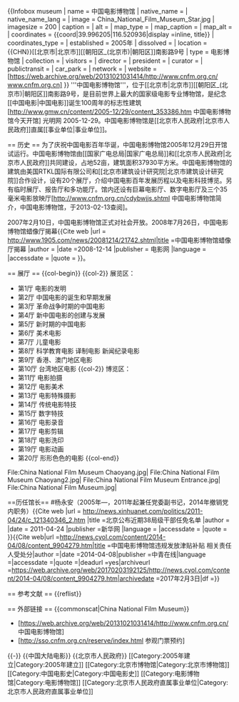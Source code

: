 {{Infobox museum
| name             = 中国电影博物馆
| native_name      = 
| native_name_lang = 
| image            = China_National_Film_Museum_Star.jpg
| imagesize        = 200
| caption          = 
| alt              = 
| map_type         = 
| map_caption      = 
| map_alt          = 
| coordinates       = {{coord|39.996205|116.520936|display =inline, title}}
| coordinates_type = 
| established      = 2005年
| dissolved        = 
| location         = {{CHN}}[[北京市|北京市]][[朝阳区_(北京市)|朝阳区]]南影路9号
| type             = 电影博物馆
| collection       = 
| visitors         = 
| director         = 
| president        = 
| curator          = 
| publictransit    = 
| car_park         = 
| network          = 
| website          = [https://web.archive.org/web/20131021031414/http://www.cnfm.org.cn/ www.cnfm.org.cn]
}}
'''中国电影博物馆'''，位于[[北京市|北京市]][[朝阳区_(北京市)|朝阳区]]南影路9号，是目前世界上最大的国家级电影专业博物馆，是纪念[[中国电影|中国电影]]诞生100周年的标志性建筑<ref name=gmw>[http://www.gmw.cn/content/2005-12/29/content_353386.htm 中国电影博物馆今天开馆] 光明网 2005-12-29</ref>。中国电影博物馆是[[北京市人民政府|北京市人民政府]]直属[[事业单位|事业单位]]。

== 历史 ==
为了庆祝中国电影百年华诞，中国电影博物馆2005年12月29日开馆试运行。中国电影博物馆由[[国家广电总局|国家广电总局]]和[[北京市人民政府|北京市人民政府]]共同建设，占地52亩，建筑面积37930平方米<ref name=gmw/>。中国电影博物馆的建筑由美国RTKL国际有限公司和[[北京市建筑设计研究院|北京市建筑设计研究院]]合作设计，设有20个展厅，介绍中国电影百年发展历程以及电影科技博览。另有临时展厅、报告厅和多功能厅。馆内还设有巨幕电影厅、数字电影厅及三个35毫米电影放映厅<ref>[http://www.cnfm.org.cn/cdybwjjs.shtml 中国电影博物馆简介，中国电影博物馆，于2013-02-13查阅]</ref>。

2007年2月10日，中国电影博物馆正式对社会开放。2008年7月26日，中国电影博物馆蜡像厅揭幕<ref>{{Cite web |url =  http://www.1905.com/news/20081214/21742.shtml|title =中国电影博物馆蜡像厅揭幕  |author =  |date =2008-12-14  |publisher = 电影网 |language =  |accessdate =  |quote =  }}</ref>。

== 展厅 ==
{{col-begin}}
{{col-2}}
展览区：
* 第1厅 电影的发明
* 第2厅 中国电影的诞生和早期发展
* 第3厅 革命战争时期的中国电影
* 第4厅 新中国电影的创建与发展
* 第5厅 新时期的中国电影
* 第6厅 美术电影
* 第7厅 儿童电影
* 第8厅 科学教育电影 译制电影 新闻纪录电影
* 第9厅 香港、澳门地区电影
* 第10厅 台湾地区电影
{{col-2}}
博览区：
* 第11厅 电影拍摄
* 第12厅 电影美术
* 第13厅 电影特殊摄影
* 第14厅 传统电影特技
* 第15厅 数字特技
* 第16厅 电影录音
* 第17厅 电影剪辑
* 第18厅 电影洗印
* 第19厅 电影动画
* 第20厅 形形色色的电影
{{col-end}}

<gallery>
File:China National Film Museum Chaoyang.jpg|
File:China National Film Museum Chaoyang2.jpg|
File:China National Film Museum Entrance.jpg|
File:China National Film Museum.jpg|
</gallery>

==历任馆长==
#杨永安（2005年—，2011年起兼任党委副书记，2014年撤销党内职务）<ref>{{Cite web |url = http://news.xinhuanet.com/politics/2011-04/24/c_121340346_2.htm |title =北京公布近期38局级干部任免名单  |author =  |date = 2011-04-24 |publisher =新华网  |language =  |accessdate =  |quote =  }}</ref><ref>{{Cite web|url =http://news.cyol.com/content/2014-04/08/content_9904279.htm|title =中国电影博物馆违规发放津贴补贴 相关责任人受处分|author =|date =2014-04-08|publisher =中青在线|language =|accessdate =|quote =|deadurl =yes|archiveurl =https://web.archive.org/web/20170203192125/http://news.cyol.com/content/2014-04/08/content_9904279.htm|archivedate =2017年2月3日|df =}}</ref>

== 参考文献 ==
{{reflist}}

== 外部链接 ==
{{commonscat|China National Film Museum}}
* [https://web.archive.org/web/20131021031414/http://www.cnfm.org.cn/ 中国电影博物馆]
* [http://sso.cnfm.org.cn/reserve/index.html 参观门票预约]

{{-}}
{{中国大陆电影}}
{{北京市人民政府}}
[[Category:2005年建立|Category:2005年建立]]
[[Category:北京市博物馆|Category:北京市博物馆]]
[[Category:中国电影史|Category:中国电影史]]
[[Category:电影博物馆|Category:电影博物馆]]
[[Category:北京市人民政府直属事业单位|Category:北京市人民政府直属事业单位]]